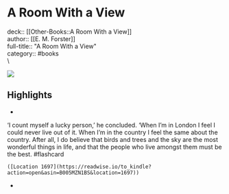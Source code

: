 # A Room With a View

deck:: [[Other-Books::A Room With a View]]\
author:: [[E. M. Forster]]\
full-title:: "A Room With a View"\
category:: #books\
\

![](https://images-na.ssl-images-amazon.com/images/I/512lmBVZe6L._SL200_.jpg)

## Highlights
- 

‘I count myself a lucky person,’ he concluded. ‘When I’m in London I feel I could never live out of it. When I’m in the country I feel the same about the country. After all, I do believe that birds and trees and the sky are the most wonderful things in life, and that the people who live amongst them must be the best. #flashcard 


    ([Location 1697](https://readwise.io/to_kindle?action=open&asin=B005MZN1BS&location=1697))
-
